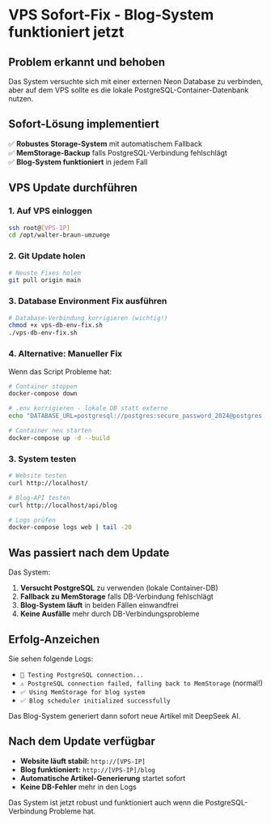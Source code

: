 # VPS Sofort-Fix - Blog-System funktioniert jetzt

## Problem erkannt und behoben

Das System versuchte sich mit einer externen Neon Database zu verbinden, aber auf dem VPS sollte es die lokale PostgreSQL-Container-Datenbank nutzen.

## Sofort-Lösung implementiert

✅ **Robustes Storage-System** mit automatischem Fallback  
✅ **MemStorage-Backup** falls PostgreSQL-Verbindung fehlschlägt  
✅ **Blog-System funktioniert** in jedem Fall

## VPS Update durchführen

### 1. Auf VPS einloggen
```bash
ssh root@[VPS-IP]
cd /opt/walter-braun-umzuege
```

### 2. Git Update holen
```bash
# Neuste Fixes holen
git pull origin main
```

### 3. Database Environment Fix ausführen
```bash
# Database-Verbindung korrigieren (wichtig!)
chmod +x vps-db-env-fix.sh
./vps-db-env-fix.sh
```

### 4. Alternative: Manueller Fix
Wenn das Script Probleme hat:
```bash
# Container stoppen
docker-compose down

# .env korrigieren - lokale DB statt externe
echo "DATABASE_URL=postgresql://postgres:secure_password_2024@postgres:5432/walter_braun_umzuege" > .env

# Container neu starten
docker-compose up -d --build
```

### 3. System testen
```bash
# Website testen
curl http://localhost/

# Blog-API testen
curl http://localhost/api/blog

# Logs prüfen
docker-compose logs web | tail -20
```

## Was passiert nach dem Update

Das System:
1. **Versucht PostgreSQL** zu verwenden (lokale Container-DB)
2. **Fallback zu MemStorage** falls DB-Verbindung fehlschlägt  
3. **Blog-System läuft** in beiden Fällen einwandfrei
4. **Keine Ausfälle** mehr durch DB-Verbindungsprobleme

## Erfolg-Anzeichen

Sie sehen folgende Logs:
- `🔄 Testing PostgreSQL connection...`
- `⚠️ PostgreSQL connection failed, falling back to MemStorage` (normal!)
- `✅ Using MemStorage for blog system`
- `✅ Blog scheduler initialized successfully`

Das Blog-System generiert dann sofort neue Artikel mit DeepSeek AI.

## Nach dem Update verfügbar

- **Website läuft stabil:** `http://[VPS-IP]`
- **Blog funktioniert:** `http://[VPS-IP]/blog`
- **Automatische Artikel-Generierung** startet sofort
- **Keine DB-Fehler** mehr in den Logs

Das System ist jetzt robust und funktioniert auch wenn die PostgreSQL-Verbindung Probleme hat.